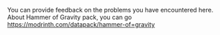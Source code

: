 You can provide feedback on the problems you have encountered here.
About Hammer of Gravity pack, you can go https://modrinth.com/datapack/hammer-of=gravity
